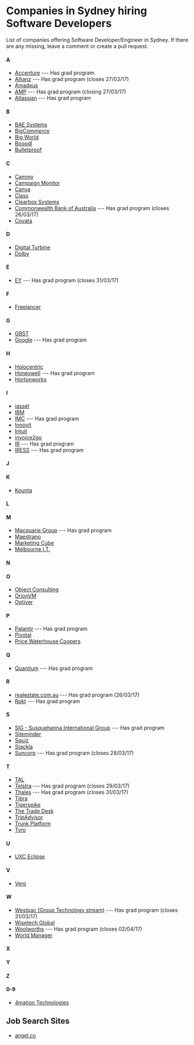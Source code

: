 
# Companies in Sydney hiring Software Developers
List of companies offering Software Developer/Engineer in Sydney. If there are any missing, leave a comment or create a pull request.

#### A
* [Accenture](https://www.accenture.com/au-en/careers) --- Has grad program
* [Allianz](https://www.allianz.com.au/careers/) --- Has grad program (closes 27/03/17)
* [Amadeus](http://www.amadeus.com/web/amadeus/en_1A-corporate/Amadeus-Home/About-us/Careers/1319687440749-Page-AMAD_SolutionDetailPpal)
* [AMP](https://www.amp.com.au/ampcareers/home) --- Has grad program (closing 27/03/17)
* [Atlassian](https://www.atlassian.com/company/careers/students?tab=development) --- Has grad program

#### B
* [BAE Systems](https://career.au.baesystems.com/)
* [BigCommerce](https://www.bigcommerce.com/careers/)
* [Big World](http://bigworldtech.com/en/careers/jobs/)
* [Booodl](https://booodl.com/careers)
* [Bulletproof](http://www.bulletproof.net.au/about-bulletproof/careers/)

#### C
* [Cammy](https://www.cammy.com/au/careers/)
* [Campaign Monitor](https://www.campaignmonitor.com/careers/)
* [Canva](https://about.canva.com/careers/)
* [Class](https://www.class.com.au/about/careers/)
* [Clearbox Systems](http://www.clearboxsystems.com.au/company/careers/)
* [Commonwealth Bank of Australia](https://www.commbank.com.au/about-us/careers/graduate-recruitment-program.html) --- Has grad program (closes 26/03/17)
* [Covata](https://covata.com/company/careers/)

#### D
* [Digital Turbine](https://www.digitalturbine.com/careers/)
* [Dolby](https://www.dolby.com/us/en/about/careers/landing.html)

#### E
* [EY](https://webforms.ey.com/au/en/careers) --- Has grad program (closes 31/03/17)

#### F
* [Freelancer](https://www.freelancer.com/careers)

#### G
* [GBST](http://www.gbst.com/careers/current-vacancies)
* [Google](https://careers.google.com/students/) --- Has grad program

#### H
* [Holocentric](http://www.holocentric.com/careers)
* [Honeywell](http://www.careersathoneywell.com/university-recruitment/) --- Has grad program
* [Hortonworks](https://hortonworks.com/careers/)

#### I
* [iasset](http://www.iasset.com/careers)
* [IBM](https://www-03.ibm.com/employment/)
* [IMC](https://www.imc.com/us/careers/) --- Has grad program
* [Innovit](http://www.innovit.com/aus/careers)
* [Intuit](http://careers.intuit.com/)
* [invoice2go](https://invoice.2go.com/open-jobs/)
* [IR](http://www.ir.com/careers/graduate/index.html) --- Has grad program
* [IRESS](https://www.iress.com/au/company/join-us/graduate-program/) --- Has grad program

#### J

#### K
* [Kounta](https://www.kounta.com/jobs/)

#### L

#### M
* [Macquarie Group](http://www.macquarie.com/au/about/careers) --- Has grad program
* [Maestrano](https://maestrano.com/jobs/)
* [Marketing Cube](http://marketingcube.com.au/about-us/careers/)
* [Melbourne I.T.](https://careers.melbourneit.com.au/home)

#### N

#### O
* [Object Consulting](http://www.objectconsulting.com.au/careers/)
* [OrionVM](http://www.orionvm.com/about/careers/)
* [Optiver](https://www.optiver.com/ap/en/job-opportunities)

#### P
* [Palantir](https://www.palantir.com/careers/) --- Has grad program
* [Pivotal](https://pivotal.io/careers/)
* [Price Waterhouse Coopers](http://www.pwc.com.au/careers.html)

#### Q
* [Quantium](https://www.quantium.com/careers/) --- Has grad program

#### R
* [realestate.com.au](http://careers.realestate.com.au/graduate-programme/) --- Has grad program (26/03/17)
* [Rokt](https://rokt.com/about-us/) --- Has grad program

#### S
* [SIG - Susquehanna International Group](https://careers.sig.com/) --- Has grad program
* [Siteminder](http://www.siteminder.com/jobs/)
* [Squiz](https://www.squiz.net/careers#vacancies)
* [Stackla](http://www.holocentric.com/careers)
* [Suncorp](http://www.suncorpgroupgraduates.com.au/apply) --- Has grad program (closes 28/03/17)

#### T
* [TAL](https://www.tal.com.au/about-us/careers/graduate-opportunities)
* [Telstra](https://careers.telstra.com/) --- Has grad program (closes 29/03/17)
* [Thales](https://jobs.thalesgroup.com/) --- Has grad program (closes 31/03/17)
* [Tibra](http://www.tibra.com/job-vacancies/)
* [Tigerspike](https://tigerspike.com/join-us/)
* [The Trade Desk](https://www.thetradedesk.com/join-us)
* [TripAdvisor](https://www.tripadvisor.com/careers/)
* [Trunk Platform](http://trunkplatform.breezy.hr/)
* [Tyro](https://www.tyro.com/careers/)

#### U
* [UXC Eclipse](http://aws.uxceclipse.juicebox.com.au/careers-at-uxc/)

#### V
* [Vero](https://www.getvero.com/careers/)

#### W
* [Westpac (Group Technology stream)](https://graduates.westpacgroup.com.au/Graduate-Programs) --- Has grad program (closes 31/03/17) 
* [Wisetech Global](http://www.wisetechglobal.com/careers/current-openings)
* [Woolworths](http://www.wowgrads.com.au/page/apply-now/) --- Has grad program (closes 02/04/17)
* [World Manager](https://www.worldmanager.com/en-au/contact-us/career)

#### X

#### Y

#### Z

#### 0-9
* [4mation Technologies](https://www.4mation.com.au/careers/)

## Job Search Sites
* [angel.co](https://angel.co/)
